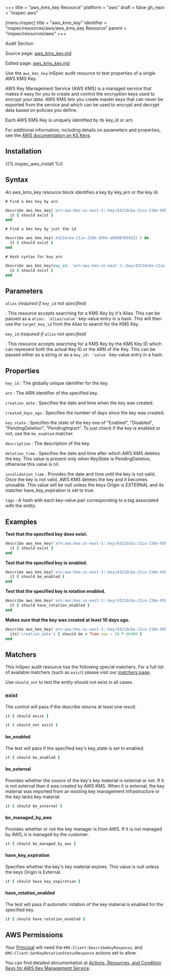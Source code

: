 +++
title = "aws_kms_key Resource"
platform = "aws"
draft = false
gh_repo = "inspec-aws"

[menu.inspec]
title = "aws_kms_key"
identifier = "inspec/resources/aws/aws_kms_key Resource"
parent = "inspec/resources/aws"
+++

<div class="admonition-note">
<p class="admonition-note-title">Audit Section</p>
<div class="admonition-note-text">
<p>Source page: <a href="https://github.com/inspec/inspec-aws/blob/main/docs/resources/aws_kms_key.md">aws_kms_key.md</a></p>
<p>Edited page: <a href="https://github.com/ianmadd/inspec-aws/blob/im/hugo/docs-chef-io/content/inspec/resources/aws_kms_key.md">aws_kms_key.md</a></p>
</div>
</div>



Use the `aws_kms_key` InSpec audit resource to test properties of a single AWS KMS Key.

AWS Key Management Service (AWS KMS) is a managed service that makes it easy for you to create and control the encryption keys used to encrypt your data. AWS KMS lets you create master keys that can never be exported from the service and which can be used to encrypt and decrypt data based on policies you define.

Each AWS KMS Key is uniquely identified by its key_id or arn.

For additional information, including details on parameters and properties, see the [AWS documentation on KS Keys](https://docs.aws.amazon.com/kms/latest/developerguide/getting-started.html).

## Installation

{{% inspec_aws_install %}}

## Syntax

An aws_kms_key resource block identifies a key by key_arn or the key id.

    # Find a kms key by arn
```ruby
describe aws_kms_key('arn:aws:kms:us-east-1::key/4321dcba-21io-23de-85he-ab0987654321') do
  it { should exist }
end
```

    # Find a kms key by just the id
```ruby
describe aws_kms_key('4321dcba-21io-23de-85he-ab0987654321') do
  it { should exist }
end
```

    # Hash syntax for key arn
```ruby
describe aws_kms_key(key_id: 'arn:aws:kms:us-east-1::key/4321dcba-21io-23de-85he-ab0987654321') do
  it { should exist }
end
```

## Parameters

`alias` _(required if `key_id` not specified)_

: This resource accepts searching for a KMS Key by it's Alias.
  This can be passed as a `alias: 'alias/value'` key-value entry in a hash. This will then use the `target_key_id` from the Alias to search for the KMS Key.

`key_id` _(required if `alias` not specified)_

: This resource accepts searching for a KMS Key by the KMS Key ID which can represent both the actual Key ID or the ARN of the Key.
  This can be passed either as a string or as a `key_id: 'value'` key-value entry in a hash.

## Properties

`key_id`
: The globally unique identifier for the key.

`arn`
: The ARN identifier of the specified key.

`creation_date`
: Specifies the date and time when the key was created.

`created_days_ago`
: Specifies the number of days since the key was created.

`key_state`
: Specifies the state of the key one of "Enabled", "Disabled", "PendingDeletion", "PendingImport". To just check if the key is enabled or not, use the `be_enabled` matcher.

`description`
: The description of the key.

`deletion_time`
: Specifies the date and time after which AWS KMS deletes the key. This value is present only when KeyState is PendingDeletion, otherwise this value is nil.

`invalidation_time`
: Provides the date and time until the key is not valid.  Once the key is not valid, AWS KMS deletes the key and it becomes unusable.  This value will be null unless the keys Origin is EXTERNAL and its matcher have_key_expiration is set to true.

`tags`
: A hash with each key-value pair corresponding to a tag associated with the entity.

## Examples

**Test that the specified key does exist.**

```ruby
describe aws_kms_key('arn:aws:kms:us-east-1::key/4321dcba-21io-23de-85he-ab0987654321') do
  it { should exist }
end
```

**Test that the specified key is enabled.**

```ruby
describe aws_kms_key('arn:aws:kms:us-east-1::key/4321dcba-21io-23de-85he-ab0987654321') do
  it { should be_enabled }
end
```

**Test that the specified key is rotation enabled.**

```ruby
describe aws_kms_key('arn:aws:kms:us-east-1::key/4321dcba-21io-23de-85he-ab0987654321') do
  it { should have_rotation_enabled }
end
```

**Makes sure that the key was created at least 10 days ago.**

```ruby
describe aws_kms_key('arn:aws:kms:us-east-1::key/4321dcba-21io-23de-85he-ab0987654321') do
  its('creation_date') { should be < Time.now - 10 * 86400 }
end
```

## Matchers

This InSpec audit resource has the following special matchers. For a full list of available matchers (such as `exist`) please visit our [matchers page](https://www.inspec.io/docs/reference/matchers/).

Use `should_not` to test the entity should not exist in all cases.

### exist

The control will pass if the describe returns at least one result.


```ruby
it { should exist }
```

```ruby
it { should_not exist }
```

#### be_enabled

The test will pass if the specified key's key_state is set to enabled.

```ruby
it { should be_enabled }
```

#### be_external
Provides whether the source of the key's key material is external or not.  If it is not external than it was created by AWS KMS.  When it is external, the key material was imported from an existing key management infrastructure or the key lacks key material.

```ruby
it { should be_external }
```

#### be_managed_by_aws

Provides whether or not the key manager is from AWS. If it is not managed by AWS, it is managed by the customer.

```ruby
it { should be_managed_by_aws }
```

#### have_key_expiration

Specifies whether the key's key material expires. This value is null unless the keys Origin is External.

```ruby
it { should have_key_expiration }
```

#### have_rotation_enabled

The test will pass if automatic rotation of the key material is enabled for the specified key.

```ruby
it { should have_rotation_enabled }
```

## AWS Permissions

Your [Principal](https://docs.aws.amazon.com/IAM/latest/UserGuide/intro-structure.html#intro-structure-principal) will need the `KMS:Client:DescribeKeyResponse`, and `KMS:Client:GetKeyRotationStatusResponse` actions set to allow.

You can find detailed documentation at [Actions, Resources, and Condition Keys for AWS Key Management Service](https://docs.aws.amazon.com/IAM/latest/UserGuide/list_awskeymanagementservice.html).
